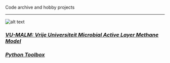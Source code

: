 Code archive and hobby projects

---

![alt text](https://www.dropbox.com/scl/fi/vj3hxyc4006p208jub40o/369b.png?rlkey=w5sp8bhrq5satasbuvfnyit8t&st=he14kfdi&dl=0)

### _[VU-MALM: Vrije Universiteit Microbial Active Layer Methane Model](vu_malm.md)_

### _[Python Toolbox](python_toolbox.md)_
